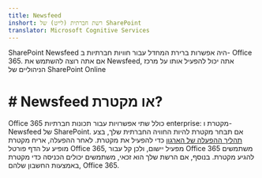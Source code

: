 ```yaml
---
title: Newsfeed
inshort: רשת חברתית (לייט) של SharePoint
translator: Microsoft Cognitive Services
---
```



SharePoint Newsfeed היה אפשרות ברירת המחדל עבור חוויות חברתיות ב- Office 365. אם אתה רוצה להשתמש את Newsfeed, אתה יכול להפעיל אותו על מרכז הניהוליים של SharePoint Online

# # Newsfeed או מקטרת?
Office 365 כולל שתי אפשרויות עבור תכונות חברתיות enterprise: מקטרת ו- Newsfeed של SharePoint. אם תבחר מקטרת להיות החוויה החברתית שלך, בצע [תהליך ההפעלה של הארגון](https://support.office.com/en-us/article/Enterprise-Activation-process-4f924c74-87d2-49d0-a4f6-cba3ce2b0e7c) כדי להפעיל את מקטרת. לאחר ההפעלה, אריח מקטרת מופיע על הדף פורטל Office 365, מפעיל יישום, ולכן קל עבור Office 365 משתמשים להגיע מקטרת. בנוסף, אם הרשת שלך הוא זכאי, משתמשים יכולים הכניסה כדי מקטרת באמצעות החשבון שלהם, Office 365.



